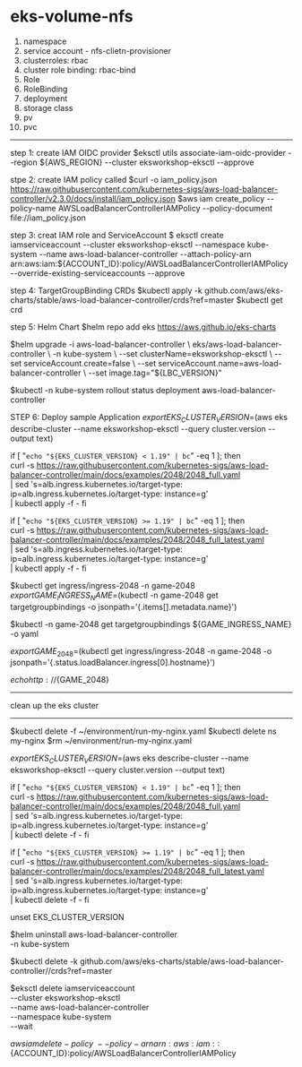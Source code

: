 # eks-volume-nfs
1. namespace
2. service account - nfs-clietn-provisioner
3. clusterroles: rbac 
4. cluster role binding: rbac-bind
5. Role
6. RoleBinding
7. deployment
8. storage class
9. pv
10. pvc
*******************************************
step 1: create IAM OIDC provider
$eksctl utils associate-iam-oidc-provider --region ${AWS_REGION} --cluster eksworkshop-eksctl --approve

stpe 2: create IAM policy called
$curl -o iam_policy.json https://raw.githubusercontent.com/kubernetes-sigs/aws-load-balancer-controller/v2.3.0/docs/install/iam_policy.json
$aws iam create_policy --policy-name AWSLoadBalancerControllerIAMPolicy --policy-document file://iam_policy.json

step 3: creat IAM role and ServiceAccount
$ eksctl create iamserviceaccount --cluster eksworkshop-eksctl --namespace kube-system --name aws-load-balancer-controller --attach-policy-arn arn:aws:iam:${ACCOUNT_ID}:policy/AWSLoadBalancerControllerIAMPolicy --override-existing-serviceaccounts --approve

step 4: TargetGroupBinding CRDs
$kubectl apply -k github.com/aws/eks-charts/stable/aws-load-balancer-controller/crds?ref=master
$kubectl get crd

step 5: Helm Chart
$helm repo add eks https://aws.github.io/eks-charts

$helm upgrade -i aws-load-balancer-controller \
    eks/aws-load-balancer-controller \
    -n kube-system \
    --set clusterName=eksworkshop-eksctl \
    --set serviceAccount.create=false \
    --set serviceAccount.name=aws-load-balancer-controller \
    --set image.tag="${LBC_VERSION}"

$kubectl -n kube-system rollout status deployment aws-load-balancer-controller

STEP 6: Deploy sample Application
$export EKS_CLUSTER_VERSION=$(aws eks describe-cluster --name eksworkshop-eksctl --query cluster.version --output text)

if [ "`echo "${EKS_CLUSTER_VERSION} < 1.19" | bc`" -eq 1 ]; then     
    curl -s https://raw.githubusercontent.com/kubernetes-sigs/aws-load-balancer-controller/main/docs/examples/2048/2048_full.yaml \
    | sed 's=alb.ingress.kubernetes.io/target-type: ip=alb.ingress.kubernetes.io/target-type: instance=g' \
    | kubectl apply -f -
fi

if [ "`echo "${EKS_CLUSTER_VERSION} >= 1.19" | bc`" -eq 1 ]; then     
    curl -s https://raw.githubusercontent.com/kubernetes-sigs/aws-load-balancer-controller/main/docs/examples/2048/2048_full_latest.yaml \
    | sed 's=alb.ingress.kubernetes.io/target-type: ip=alb.ingress.kubernetes.io/target-type: instance=g' \
    | kubectl apply -f -
fi

$kubectl get ingress/ingress-2048 -n game-2048
$export GAME_INGRESS_NAME=$(kubectl -n game-2048 get targetgroupbindings -o jsonpath='{.items[].metadata.name}')

$kubectl -n game-2048 get targetgroupbindings ${GAME_INGRESS_NAME} -o yaml

$export GAME_2048=$(kubectl get ingress/ingress-2048 -n game-2048 -o jsonpath='{.status.loadBalancer.ingress[0].hostname}')

$echo http://${GAME_2048}

*********************************************************
clean up the eks cluster
*********************************************************
$kubectl delete -f ~/environment/run-my-nginx.yaml
$kubectl delete ns my-nginx
$rm ~/environment/run-my-nginx.yaml

$export EKS_CLUSTER_VERSION=$(aws eks describe-cluster --name eksworkshop-eksctl --query cluster.version --output text)

if [ "`echo "${EKS_CLUSTER_VERSION} < 1.19" | bc`" -eq 1 ]; then     
    curl -s https://raw.githubusercontent.com/kubernetes-sigs/aws-load-balancer-controller/main/docs/examples/2048/2048_full.yaml \
    | sed 's=alb.ingress.kubernetes.io/target-type: ip=alb.ingress.kubernetes.io/target-type: instance=g' \
    | kubectl delete -f -
fi

if [ "`echo "${EKS_CLUSTER_VERSION} >= 1.19" | bc`" -eq 1 ]; then     
    curl -s https://raw.githubusercontent.com/kubernetes-sigs/aws-load-balancer-controller/main/docs/examples/2048/2048_full_latest.yaml \
    | sed 's=alb.ingress.kubernetes.io/target-type: ip=alb.ingress.kubernetes.io/target-type: instance=g' \
    | kubectl delete -f -
fi

unset EKS_CLUSTER_VERSION

$helm uninstall aws-load-balancer-controller \
    -n kube-system

$kubectl delete -k github.com/aws/eks-charts/stable/aws-load-balancer-controller//crds?ref=master

$eksctl delete iamserviceaccount \
    --cluster eksworkshop-eksctl \
    --name aws-load-balancer-controller \
    --namespace kube-system \
    --wait

$aws iam delete-policy \
    --policy-arn arn:aws:iam::${ACCOUNT_ID}:policy/AWSLoadBalancerControllerIAMPolicy

